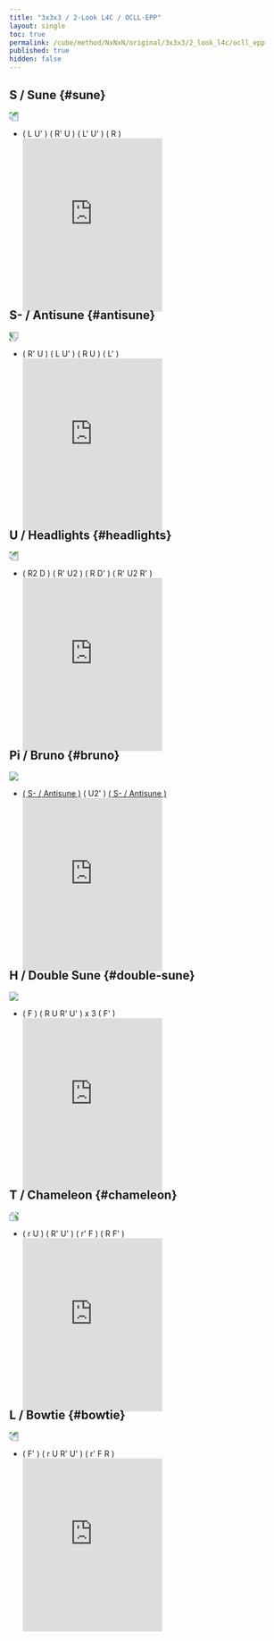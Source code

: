 ```yaml
---
title: "3x3x3 / 2-Look L4C / OCLL-EPP"
layout: single
toc: true
permalink: /cube/method/NxNxN/original/3x3x3/2_look_l4c/ocll_epp
published: true
hidden: false
---
```


<head>
  <base target="_blank">
  <style>
    .iframe-wrapper {
      overflow      : hidden;
      margin-bottom : -35px;
    }
    iframe {
      width         : 250px;
      height        : 330px;
      margin-top    : -20px;
      border        : none;
    }
    img {
      max-width:100px;
    }
  </style>
</head>



## S / Sune {#sune}

<a href="https://logiqx.github.io/cubing-algs/html/2ll4c.html#case-S">
  <img src="https://www.speedsolving.com/wiki/images/2/20/OCLL-EPP_S.jpg" style="transform:rotate(180deg)">
</a>

- ( L U' ) ( R' U ) ( L' U' ) ( R )
  <div class="iframe-wrapper">
    <iframe
      scrolling="no"
      src="https://ruwix.com/widget/3d/?alg=L%20U'%20R'%20U%20L'%20U'%20R&colored=U*/em%20u/c&solved=U-&hover=9&speed=500&flags=canvas"
    ></iframe>
  </div>



## S- / Antisune {#antisune}

<a href="https://logiqx.github.io/cubing-algs/html/2ll4c.html#case-AS">
  <img src="https://www.speedsolving.com/wiki/images/b/b8/OCLL-EPP_aS.jpg" style="transform:rotate(90deg)">
</a>

- ( R' U ) ( L U' ) ( R U ) ( L' )
  <div class="iframe-wrapper">
    <iframe
      scrolling="no"
      src="https://ruwix.com/widget/3d/?alg=R'%20U%20L%20U'%20R%20U%20L'&colored=U*/em%20u/c&solved=U-&hover=9&speed=500&flags=canvas"
    ></iframe>
  </div>



## U / Headlights {#headlights}

<a href="https://logiqx.github.io/cubing-algs/html/2ll4c.html#case-U">
  <img src="https://www.speedsolving.com/wiki/images/f/f3/OCLL-EPP_U.jpg" style="transform:rotate(180deg)">
</a>

- ( R2 D ) ( R' U2 ) ( R D' ) ( R' U2 R' )
  <div class="iframe-wrapper">
    <iframe
      scrolling="no"
      src="https://ruwix.com/widget/3d/?alg=R2%20D%20R'%20U2'%20R%20D'%20R'%20U2'%20R'&colored=U*/em%20u/c&solved=U-&hover=9&speed=500&flags=canvas"
    ></iframe>
  </div>



## Pi / Bruno {#bruno}

<a href="https://logiqx.github.io/cubing-algs/html/2ll4c.html#case-Pi">
  <img src="https://www.speedsolving.com/wiki/images/0/08/OCLL-EPP_pi.jpg">
</a>

- [( S- / Antisune )](#antisune) ( U2' ) [( S- / Antisune )](#antisune)
  <div class="iframe-wrapper">
    <iframe
      scrolling="no"
      src="https://ruwix.com/widget/3d/?alg=R'%20U%20L%20U'%20R%20U%20L'%20U2'%20R'%20U%20L%20U'%20R%20U%20L'&colored=U*/em%20u/c&solved=U-&hover=9&speed=500&flags=canvas"
    ></iframe>
  </div>



## H / Double Sune {#double-sune}

<a href="https://logiqx.github.io/cubing-algs/html/2ll4c.html#case-H">
  <img src="https://www.speedsolving.com/wiki/images/9/96/OCLL-EPP_H.jpg">
</a>

- ( F ) ( R U R' U' ) x 3 ( F' )
  <div class="iframe-wrapper">
    <iframe
      scrolling="no"
      src="https://ruwix.com/widget/3d/?alg=F%20R%20U%20R'%20U'%20R%20U%20R'%20U'%20R%20U%20R'%20U'%20F'&colored=U*/em%20u/c&solved=U-&hover=9&speed=500&flags=canvas"
    ></iframe>
  </div>



## T / Chameleon {#chameleon}

<a href="https://logiqx.github.io/cubing-algs/html/2ll4c.html#case-T">
  <img src="https://www.speedsolving.com/wiki/images/c/c3/OCLL-EPP_T.jpg" style="transform:rotate(-90deg)">
</a>

- ( r U ) ( R' U' ) ( r' F ) ( R F' )
  <div class="iframe-wrapper">
    <iframe
      scrolling="no"
      src="https://ruwix.com/widget/3d/?alg=r%20U%20R'%20U'%20r'%20F%20R%20F'&colored=U*/em%20u/c&solved=U-&hover=9&speed=500&flags=canvas"
    ></iframe>
  </div>



## L / Bowtie {#bowtie}

<a href="https://logiqx.github.io/cubing-algs/html/2ll4c.html#case-L">
  <img src="https://www.speedsolving.com/wiki/images/6/6b/OCLL-EPP_L.jpg" style="transform:rotate(180deg)">
</a>

- ( F' ) ( r U R' U' ) ( r' F R )
  <div class="iframe-wrapper">
    <iframe
      scrolling="no"
      src="https://ruwix.com/widget/3d/?alg=F'%20r%20U%20R'%20U'%20r'%20F%20R&colored=U*/em%20u/c&solved=U-&hover=9&speed=500&flags=canvas"
    ></iframe>
  </div>
